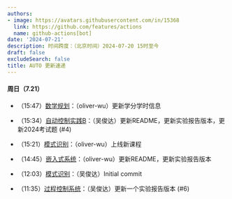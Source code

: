 ```yaml
---
authors:
- image: https://avatars.githubusercontent.com/in/15368
  link: https://github.com/features/actions
  name: github-actions[bot]
date: '2024-07-21'
description: 时间跨度：（北京时间）2024-07-20 15时至今
draft: false
excludeSearch: false
title: AUTO 更新速递
---
```


#### 周日（7.21）

- （15:47）[数学规划](https://github.com/HITSZ-OpenAuto/MATH3010)：（oliver-wu）更新学分学时信息

- （15:34）[自动控制实践B](https://github.com/HITSZ-OpenAuto/AUTO3002B)：（吴俊达）更新README，更新实验报告版本，更新2024考试题 (#4)

- （15:21）[模式识别](https://github.com/HITSZ-OpenAuto/AUTO5024)：（oliver-wu）上线新课程

- （14:45）[嵌入式系统](https://github.com/HITSZ-OpenAuto/AUTO3024)：（oliver-wu）更新README，更新实验报告版本

- （12:03）[模式识别](https://github.com/HITSZ-OpenAuto/AUTO5024)：（吴俊达）Initial commit

- （11:35）[过程控制系统](https://github.com/HITSZ-OpenAuto/AUTO3007)：（吴俊达）更新一个实验报告版本 (#6)

